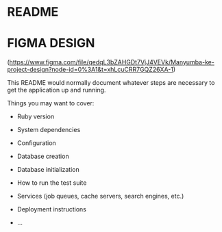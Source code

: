 # README
# FIGMA DESIGN
(https://www.figma.com/file/qedqL3bZAHGDt7VjJ4VEVk/Manyumba-ke-project-design?node-id=0%3A1&t=xhLcuCRR7GQZ26XA-1)

This README would normally document whatever steps are necessary to get the
application up and running.

Things you may want to cover:

* Ruby version

* System dependencies

* Configuration

* Database creation

* Database initialization

* How to run the test suite

* Services (job queues, cache servers, search engines, etc.)

* Deployment instructions

* ...
